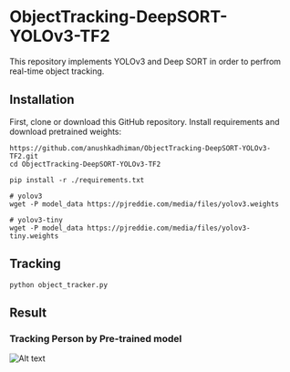 # ObjectTracking-DeepSORT-YOLOv3-TF2
This repository implements YOLOv3 and Deep SORT in order to perfrom real-time object tracking. 

## Installation

First, clone or download this GitHub repository. Install requirements and download pretrained weights:

```
https://github.com/anushkadhiman/ObjectTracking-DeepSORT-YOLOv3-TF2.git
cd ObjectTracking-DeepSORT-YOLOv3-TF2
````

```
pip install -r ./requirements.txt
`````

```
# yolov3
wget -P model_data https://pjreddie.com/media/files/yolov3.weights

# yolov3-tiny
wget -P model_data https://pjreddie.com/media/files/yolov3-tiny.weights
``````


## Tracking

```
python object_tracker.py
````

## Result

### Tracking Person by Pre-trained model
![Alt text](tracking.gif?raw=true "video")





